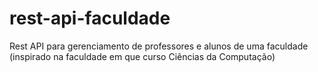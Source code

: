 # rest-api-faculdade
Rest API para gerenciamento de professores e alunos de uma faculdade (inspirado na faculdade em que curso Ciências da Computação)
